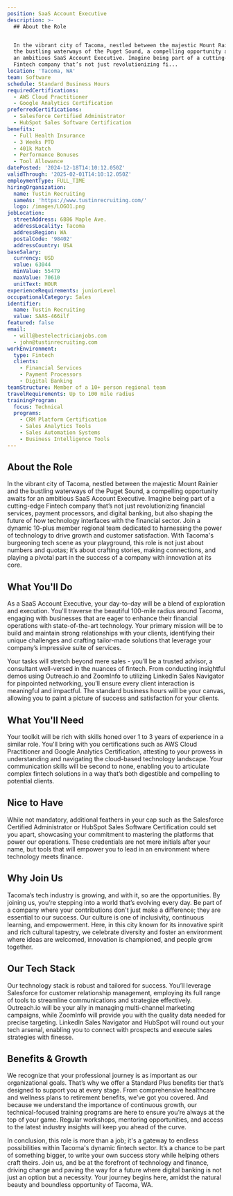 ```yaml
---
position: SaaS Account Executive
description: >-
  ## About the Role


  In the vibrant city of Tacoma, nestled between the majestic Mount Rainier and
  the bustling waterways of the Puget Sound, a compelling opportunity awaits for
  an ambitious SaaS Account Executive. Imagine being part of a cutting-edge
  Fintech company that’s not just revolutionizing fi...
location: 'Tacoma, WA'
team: Software
schedule: Standard Business Hours
requiredCertifications:
  - AWS Cloud Practitioner
  - Google Analytics Certification
preferredCertifications:
  - Salesforce Certified Administrator
  - HubSpot Sales Software Certification
benefits:
  - Full Health Insurance
  - 3 Weeks PTO
  - 401k Match
  - Performance Bonuses
  - Tool Allowance
datePosted: '2024-12-18T14:10:12.050Z'
validThrough: '2025-02-01T14:10:12.050Z'
employmentType: FULL_TIME
hiringOrganization:
  name: Tustin Recruiting
  sameAs: 'https://www.tustinrecruiting.com/'
  logo: /images/LOGO1.png
jobLocation:
  streetAddress: 6886 Maple Ave.
  addressLocality: Tacoma
  addressRegion: WA
  postalCode: '98402'
  addressCountry: USA
baseSalary:
  currency: USD
  value: 63044
  minValue: 55479
  maxValue: 70610
  unitText: HOUR
experienceRequirements: juniorLevel
occupationalCategory: Sales
identifier:
  name: Tustin Recruiting
  value: SAAS-466ilf
featured: false
email:
  - will@bestelectricianjobs.com
  - john@tustinrecruiting.com
workEnvironment:
  type: Fintech
  clients:
    - Financial Services
    - Payment Processors
    - Digital Banking
teamStructure: Member of a 10+ person regional team
travelRequirements: Up to 100 mile radius
trainingProgram:
  focus: Technical
  programs:
    - CRM Platform Certification
    - Sales Analytics Tools
    - Sales Automation Systems
    - Business Intelligence Tools
---
```




## About the Role

In the vibrant city of Tacoma, nestled between the majestic Mount Rainier and the bustling waterways of the Puget Sound, a compelling opportunity awaits for an ambitious SaaS Account Executive. Imagine being part of a cutting-edge Fintech company that’s not just revolutionizing financial services, payment processors, and digital banking, but also shaping the future of how technology interfaces with the financial sector. Join a dynamic 10-plus member regional team dedicated to harnessing the power of technology to drive growth and customer satisfaction. With Tacoma's burgeoning tech scene as your playground, this role is not just about numbers and quotas; it’s about crafting stories, making connections, and playing a pivotal part in the success of a company with innovation at its core.

## What You'll Do

As a SaaS Account Executive, your day-to-day will be a blend of exploration and execution. You'll traverse the beautiful 100-mile radius around Tacoma, engaging with businesses that are eager to enhance their financial operations with state-of-the-art technology. Your primary mission will be to build and maintain strong relationships with your clients, identifying their unique challenges and crafting tailor-made solutions that leverage your company’s impressive suite of services.

Your tasks will stretch beyond mere sales - you’ll be a trusted advisor, a consultant well-versed in the nuances of fintech. From conducting insightful demos using Outreach.io and ZoomInfo to utilizing LinkedIn Sales Navigator for pinpointed networking, you’ll ensure every client interaction is meaningful and impactful. The standard business hours will be your canvas, allowing you to paint a picture of success and satisfaction for your clients.

## What You'll Need

Your toolkit will be rich with skills honed over 1 to 3 years of experience in a similar role. You'll bring with you certifications such as AWS Cloud Practitioner and Google Analytics Certification, attesting to your prowess in understanding and navigating the cloud-based technology landscape. Your communication skills will be second to none, enabling you to articulate complex fintech solutions in a way that’s both digestible and compelling to potential clients.

## Nice to Have

While not mandatory, additional feathers in your cap such as the Salesforce Certified Administrator or HubSpot Sales Software Certification could set you apart, showcasing your commitment to mastering the platforms that power our operations. These credentials are not mere initials after your name, but tools that will empower you to lead in an environment where technology meets finance.

## Why Join Us

Tacoma’s tech industry is growing, and with it, so are the opportunities. By joining us, you’re stepping into a world that’s evolving every day. Be part of a company where your contributions don't just make a difference; they are essential to our success. Our culture is one of inclusivity, continuous learning, and empowerment. Here, in this city known for its innovative spirit and rich cultural tapestry, we celebrate diversity and foster an environment where ideas are welcomed, innovation is championed, and people grow together.

## Our Tech Stack

Our technology stack is robust and tailored for success. You’ll leverage Salesforce for customer relationship management, employing its full range of tools to streamline communications and strategize effectively. Outreach.io will be your ally in managing multi-channel marketing campaigns, while ZoomInfo will provide you with the quality data needed for precise targeting. LinkedIn Sales Navigator and HubSpot will round out your tech arsenal, enabling you to connect with prospects and execute sales strategies with finesse.

## Benefits & Growth

We recognize that your professional journey is as important as our organizational goals. That’s why we offer a Standard Plus benefits tier that’s designed to support you at every stage. From comprehensive healthcare and wellness plans to retirement benefits, we’ve got you covered. And because we understand the importance of continuous growth, our technical-focused training programs are here to ensure you’re always at the top of your game. Regular workshops, mentoring opportunities, and access to the latest industry insights will keep you ahead of the curve.

In conclusion, this role is more than a job; it's a gateway to endless possibilities within Tacoma's dynamic fintech sector. It’s a chance to be part of something bigger, to write your own success story while helping others craft theirs. Join us, and be at the forefront of technology and finance, driving change and paving the way for a future where digital banking is not just an option but a necessity. Your journey begins here, amidst the natural beauty and boundless opportunity of Tacoma, WA.